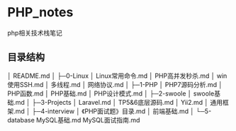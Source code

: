 # PHP_notes
php相关技术栈笔记

## 目录结构

│  README.md
│
├─0-Linux
│      Linux常用命令.md
│      PHP高并发秒杀.md
│      win使用SSH.md
│      多线程.md
│      网络协议.md
│
├─1-PHP
│      PHP7源码分析.md
│      PHP函数.md
│      PHP基础.md
│      PHP设计模式.md
│
├─2-swoole
│      swoole基础.md
│
├─3-Projects
│      Laravel.md
│      TP5&6底层源码.md
│      Yii2.md
│      通用框架.md
│
├─4-interview
│      《PHP面试题》目录.md
│      前端基础.md
│
└─5-database
        MySQL基础.md
        MySQL面试指南.md